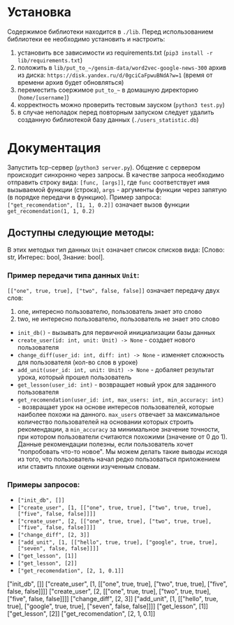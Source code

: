 # Установка
Содержимое библиотеки находится в `./lib`. Перед использованием библиотеки ее необходимо установить и настроить:
1. установить все зависимости из requirements.txt (`pip3 install -r lib/requirements.txt`)
2. положить в `lib/put_to_~/gensim-data/word2vec-google-news-300` архив из диска: `https://disk.yandex.ru/d/0gciCaFpwuBNdA?w=1` (время от времени архив будет обновляться)
3. переместить соержимое `put_to_~` в домашную директорию (`home/[username]`)
4. корректность можно проверить тестовым зауском (`python3 test.py`)
5. в случае неполадок перед повторным запуском следует удалить созданную библиотекой базу данных (`./users_statistic.db`)

# Документация
Запустить tcp-сервер (`python3 server.py`). Общение с сервером происходит синхронно через запросы. В качестве запроса необходимо отправить строку вида: `[func, [args]]`, где `func` соответствует имя вызываемой функции (строка), `args` - аргументы функции через запятую (в порядке передачи в функцию).
Пример запроса:
`["get_recomendation", [1, 1, 0.2]]` означает вызов функции `get_recomendation(1, 1, 0.2)`

## Доступны следующие методы:
В этих методых тип данных `Unit` означает список списков вида: [Слово: str, Интерес: bool, Знание: bool].

### Пример передачи типа данных `Unit`:
`[["one", true, true], ["two", false, false]]` означает передачу двух слов:
1) one, интересно пользователю, пользователь знает это слово
2) two, не интересно пользователю, пользователь не знает это слово

* `init_db()` - вызывать для первичной инициализации базы данных
* `create_user(id: int, unit: Unit) -> None` - создает нового пользователя
* `change_diff(user_id: int, diff: int) -> None` - изменяет сложность для пользователя (кол-во слов в уроке)
* `add_unit(user_id: int, unit: Unit) -> None` - добаляет результат урока, который прошел пользователь
* `get_lesson(user_id: int)` - возвращает новый урок для заданного пользователя
* `get_recomendation(user_id: int, max_users: int, min_accuracy: int)` - возвращает урок на основе интересов пользователей, которые наиболее похожи на данного. `max_users` отвечает за максимальное количество пользователей на основании которых строить рекомендации, а `min_accuracy` за минимальное значение точности, при котором пользователи считаются похожими (значение от 0 до 1). Данные рекомендации полезны, если пользователь хочет "попробовать что-то новое". Мы можем делать такие выводы исходя из того, что пользователь начал редко пользоваться приложением или ставить плохие оценки изученным словам.

### Примеры запросов:
* `["init_db", []]`
* `["create_user", [1, [["one", true, true], ["two", true, true], ["five", false, false]]]]`
* `["create_user", [2, [["one", true, true], ["two", true, true], ["five", false, false]]]]`
* `["change_diff", [2, 3]]`
* `["add_unit", [1, [["hello", true, true], ["google", true, true], ["seven", false, false]]]]`
* `["get_lesson", [1]]`
* `["get_lesson", [2]]`
* `["get_recomendation", [2, 1, 0.1]]`

["init_db", []]
["create_user", [1, [["one", true, true], ["two", true, true], ["five", false, false]]]]
["create_user", [2, [["one", true, true], ["two", true, true], ["five", false, false]]]]
["change_diff", [2, 3]]
["add_unit", [1, [["hello", true, true], ["google", true, true], ["seven", false, false]]]]
["get_lesson", [1]]
["get_lesson", [2]]
["get_recomendation", [2, 1, 0.1]]
